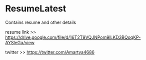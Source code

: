 # ResumeLatest
Contains resume and other details

resume link >> https://drive.google.com/file/d/16T2T9VQJNPom9lLKD3BQoqKP-AYSleGq/view

twitter     >> https://twitter.com/Amartya4686

